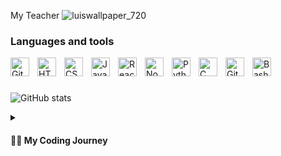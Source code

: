 <!-- &nbsp;&nbsp;&nbsp;&nbsp;&nbsp;&nbsp;&nbsp;&nbsp;&nbsp;&nbsp;&nbsp;&nbsp;&nbsp;&nbsp;&nbsp;&nbsp;&nbsp;&nbsp;&nbsp;&nbsp;&nbsp;&nbsp;&nbsp;&nbsp;&nbsp;&nbsp;&nbsp;&nbsp;&nbsp;&nbsp;&nbsp;&nbsp;&nbsp;&nbsp;&nbsp;&nbsp;&nbsp;&nbsp;&nbsp;&nbsp; ![17](https://github.com/DevelopmentDevin/DevelopmentDevin/assets/78235629/4e648c35-dfc8-4b2e-81c8-0aeb29246afc) -->

My Teacher
![luiswallpaper_720](https://github.com/DevinDevelopment/DevinDevelopment/assets/78235629/1833fd0c-27c8-41ff-bf4d-3adc1f6543e7)

### Languages and tools

<img align="left" alt="Git" width="30px" style="padding-right:10px;" src="https://cdn.jsdelivr.net/gh/devicons/devicon/icons/git/git-original.svg" />
<img align="left" alt="HTML" width="30px" style="padding-right:10px;" src="https://cdn.jsdelivr.net/gh/devicons/devicon/icons/html5/html5-plain.svg" />
<img align="left" alt="CSS" width="30px" style="padding-right:10px;" src="https://cdn.jsdelivr.net/gh/devicons/devicon/icons/css3/css3-plain.svg" />
<img align="left" alt="JavaScript" width="30px" style="padding-right:10px;" src="https://cdn.jsdelivr.net/gh/devicons/devicon/icons/javascript/javascript-plain.svg" />
<img align="left" alt="React" width="30px" style="padding-right:10px;" src="https://cdn.jsdelivr.net/gh/devicons/devicon/icons/react/react-original.svg" />
<img align="left" alt="NodeJS" width="30px" style="padding-right:10px;" src="https://cdn.jsdelivr.net/gh/devicons/devicon/icons/nodejs/nodejs-original.svg" />
<img align="left" alt="Python" width="30px" style="padding-right:10px;" src="https://cdn.jsdelivr.net/gh/devicons/devicon/icons/python/python-plain.svg" />
<img align="left" alt="C" width="30px" style="padding-right:10px;" src="https://cdn.jsdelivr.net/gh/devicons/devicon/icons/cplusplus/cplusplus-line.svg" />
<img align="left" alt="GitHub" width="30px" style="padding-right:10px;" src="https://cdn.jsdelivr.net/gh/devicons/devicon/icons/github/github-original.svg" />
<img align="left" alt="Bash" width="30px" style="padding-right:10px;" src="https://cdn.jsdelivr.net/gh/devicons/devicon/icons/bash/bash-original.svg" />
<br />

#

![GitHub stats](https://github-readme-stats.vercel.app/api?username=DevinDevelopment&show_icons=true&theme=dark)

<details>
 <summary><h4>👨‍💻 My Coding Journey</h4></summary>
  Hello, I am Devin Nunez, a passionate web developer with 8 months of industry experience and 6+ years of both programming and exposure to User Experience / Human Computer Interaction. Currently, I am enrolled in a full stack development boot camp, constantly expanding my skills and knowledge to stay at the forefront of web development trends.

My expertise lies in front-end development, and I posess professional-level experience in HTML, CSS, JavaScript, and frameworks such as Bootstrap and React.js. I thrive on creating engaging and intuitive user experiences while adhering to modern design principles and best practices.

Throughout my career, I have worked on various projects, honing my problem-solving skills and collaborating effectively with cross-functional teams. I have a strong understanding of responsive web design, ensuring seamless experiences across different devices and screen sizes.

I am highly adaptable and thrive in fast-paced environments, where I can utilize my creativity and technical skills to deliver high-quality web solutions. I am passionate about learning new technologies and continuously enhancing my skill set to provide innovative solutions to complex challenges.

If you are looking for a dedicated and motivated web developer who can bring your ideas to life and deliver exceptional user experiences, I would love to connect. Let's collaborate and build something great together!

Feel free to reach out to me through LinkedIn or via email at devv.nunn@gmail.com. I am open to discussing new opportunities, freelance projects, or simply connecting with fellow professionals in the industry.

<!--
**devv-nunn/devv-nunn** is a ✨ _special_ ✨ repository because its `README.md` (this file) appears on your GitHub profile.

Here are some ideas to get you started:

- 🔭 I’m currently working on ...
- 🌱 I’m currently learning ...
- 👯 I’m looking to collaborate on ...
- 🤔 I’m looking for help with ...
- 💬 Ask me about ...
- 📫 How to reach me: ...
- 😄 Pronouns: ...
- ⚡ Fun fact: ...
-->
